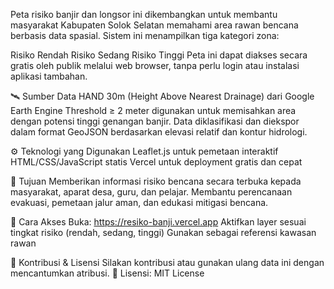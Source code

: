Peta risiko banjir dan longsor ini dikembangkan untuk membantu masyarakat Kabupaten Solok Selatan memahami area rawan bencana berbasis data spasial. Sistem ini menampilkan tiga kategori zona:

Risiko Rendah
Risiko Sedang
Risiko Tinggi
Peta ini dapat diakses secara gratis oleh publik melalui web browser, tanpa perlu login atau instalasi aplikasi tambahan.

🛰️ Sumber Data
HAND 30m (Height Above Nearest Drainage) dari Google Earth Engine
Threshold ≥ 2 meter digunakan untuk memisahkan area dengan potensi tinggi genangan banjir.
Data diklasifikasi dan diekspor dalam format GeoJSON berdasarkan elevasi relatif dan kontur hidrologi.

⚙️ Teknologi yang Digunakan
Leaflet.js untuk pemetaan interaktif
HTML/CSS/JavaScript statis
Vercel untuk deployment gratis dan cepat

🎯 Tujuan
Memberikan informasi risiko bencana secara terbuka kepada masyarakat, aparat desa, guru, dan pelajar.
Membantu perencanaan evakuasi, pemetaan jalur aman, dan edukasi mitigasi bencana.

🚀 Cara Akses
Buka: https://resiko-banji.vercel.app
Aktifkan layer sesuai tingkat risiko (rendah, sedang, tinggi)
Gunakan sebagai referensi kawasan rawan

🙌 Kontribusi & Lisensi
Silakan kontribusi atau gunakan ulang data ini dengan mencantumkan atribusi.
📄 Lisensi: MIT License
